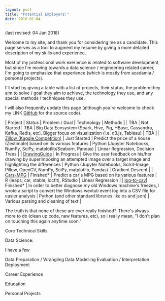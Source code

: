 ```yaml
---
layout: post
title: "Potential Employers:"
date: 2018-01-04
---
```

(last revised: 04 Jan 2018)

Welcome to my site, and thank you for considering me as a candidate. This page serves as a tool to augment my resume by giving a more detailed description of my skills and experience.

Most of my professional work exerience is related to software development, but since I'm moving towards a data science / engineering related career, I'm going to emphasize that experience (which is mostly from acadamia / personal projects).

I'll start by giving a table with a list of projects, their status, the problem they aim to solve / goal they aim to achieve, the technology they use, and any special methods / techniques they use.

I will also frequently update this page (although you're welcome to check my LINK [GitHub](https://github.com/joshualmitchell) for the source code).

| Project | Status | Problem / Goal | Technology | Methods |
| TBA | Not Started | TBA | Big Data Ecosystem (Spark, Hive, Pig, HBase, Cassandra, Kafka, Redis, etc), Bigger focus on visualization (i.e. d3.js, Tableau) | TBA |
| [Zillow (Kaggle Competition)](https://github.com/joshualmitchell/Zillow) | Just Started | Predict the price of a house (Zestimate) based on its various features | Python (Jupyter Notebooks, NumPy, SciPy, matplotlib/Seaborn, Pandas) | Linear Regression, Decision Trees |
| [DrawingGuide](https://github.com/joshualmitchell/DrawingGuide) | In Progress | Give the user feedback on his/her drawing by superimposing an attempted image over a target image and highlighting the differences | Python (Jupyter Notebooks, Scikit-Image, Pillow, OpenCV, NumPy, SciPy, matplotlib, Pandas) | Gradient Descent |
| [Cars-MPG](https://github.com/joshualmitchell/joshualmitchell.github.io/tree/master/MATH5345/proj) | Finished* | Predict a car's MPG based on its various features | R (leaps, car, xtable, locfit), RStudio | Linear Regression |
| [log-to-csv](https://github.com/joshualmitchell/log_to_csv )| Finished* | In order to better diagnose my old Windows machine's freezes, I wrote a script to convert the Windows wevtuti event log into a CSV file for easier analysis | Python (and other standard libraries like os and json) | Various parsing and cleaning of text |

The truth is that none of these are ever really finished*. There's always more to do (clean up code, new features, etc), so I really mean, "I don't plan on touching this again anytime soon."


Core Technical Skills

Data Science:

I have a few

Data Preparation / Wrangling 
Data Modelling
Evaluation / Interpretation
Deployment

Career Experience

Education

Personal Projects